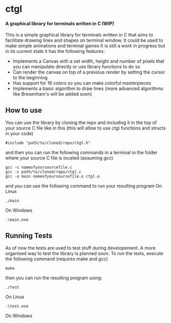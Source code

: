 # ctgl
#### A graphical library for terminals written in C (WIP)
This is a simple graphical library for terminals written in C that aims to facilitate drawing lines and shapes on terminal window. It could be used to make simple animations and terminal games
It is still a work in progress but in its current state it has the following features:
- Implements a Canvas with a set width, height and number of pixels that you can manipulate directly or use library functions to do so
- Can render the canvas on top of a previous render by setting the cursor to the beginning
- Has support for 16 colors so you can make colorful masterpieces
- Implements a basic algorithm to draw lines (more advanced algorithms like Bresenham's will be added soon)
## How to use
You can use the library by cloning the repo and including it in the top of your source C file like in this (this will allow to use ctgl functions and structs in your code)
```
#include "path/to/cloned/repo/ctgl.h"
```
and then you can run the following commands in a terminal in the folder where your source C file is located (assuming gcc)
```
gcc -c nameofyoursourcefile.c
gcc -c path/to/cloned/repo/ctgl.c
gcc -o main nameofyoursourcefile.o ctgl.o
```
and you can use the following command to run your resulting program
On Linux
```
./main
```
On Windows
```
.\main.exe
```
## Running Tests
As of now the tests are used to test stuff during developement. A more organised way to test the library is planned soon.
To run the tests, execute the following command (requires make and gcc)
```
make
```
then you can run the resulting program using:
```
./test
```
On Linux

```
.\test.exe
```
On Windows
